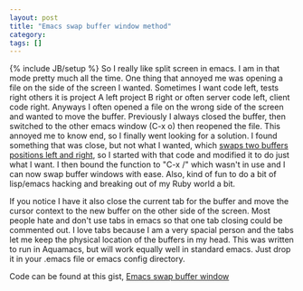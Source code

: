 ```yaml
---
layout: post
title: "Emacs swap buffer window method"
category:
tags: []
---
```

{% include JB/setup %}
So I really like split screen in emacs. I am in that mode pretty much all the time. One thing that annoyed me was opening a file on the side of the screen I wanted. Sometimes I want code left, tests right others it is project A left project B right or often server code left, client code right. Anyways I often opened a file on the wrong side of the screen and wanted to move the buffer. Previously I always closed the buffer, then switched to the other emacs window (C-x o) then reopened the file. This annoyed me to know end, so I finally went looking for a solution. I found something that was close, but not what I wanted, which <a href="http://stackoverflow.com/questions/1774832/how-to-swap-the-buffers-in-2-windows-emacs">swaps two buffers positions left and right</a>, so I started with that code and modified it to do just what I want. I then bound the function to "C-x /" which wasn't in use and I can now swap buffer windows with ease. Also, kind of fun to do a bit of lisp/emacs hacking and breaking out of my Ruby world a bit.

<script src="https://gist.github.com/1009137.js?file=swap_buffer_window.el"></script>

If you notice I have it also close the current tab for the buffer and move the cursor context to the new buffer on the other side of the screen. Most people hate and don't use tabs in emacs so that one tab closing could be commented out. I love tabs because I am a very spacial person and the tabs let me keep the physical location of the buffers in my head. This was written to run in Aquamacs, but will work equally well in standard emacs. Just drop it in your .emacs file or emacs config directory. 

Code can be found at this gist, <a href="https://gist.github.com/1009137">Emacs swap buffer window</a>